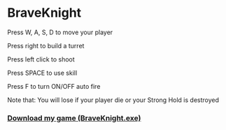 # BraveKnight
Press W, A, S, D to move your player

Press right to build a turret

Press left click to shoot

Press SPACE to use skill

Press F to turn ON/OFF auto fire

Note that: You will lose if your player die or your Strong Hold is destroyed

### [Download my game (BraveKnight.exe)](https://github.com/TrisTaam/Brave-Knight/releases/tag/SFML)